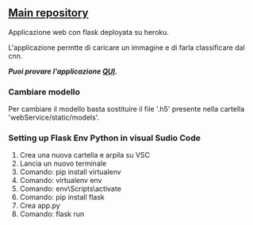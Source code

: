 ## [Main repository](https://github.com/Elpiu/cnn-evaluate-parkinson-bd)

Applicazione web con flask deployata su heroku.

L'applicazione permtte di caricare un immagine e di farla classificare dal cnn.

***Puoi provare l'applicazione [QUI](https://app-cnn-flask.herokuapp.com/).***


### Cambiare modello

Per cambiare il modello basta sostituire il file '.h5' presente
nella cartella 'webService/static/models'.


### Setting up Flask Env Python in visual Sudio Code
1) Crea una nuova cartella e arpila su VSC
2) Lancia un nuovo terminale
3) Comando: pip install virtualenv
4) Comando: virtualenv env
5) Comando: env\Scripts\activate
6) Comando: pip install flask
7) Crea app.py
8) Comando: flask run


